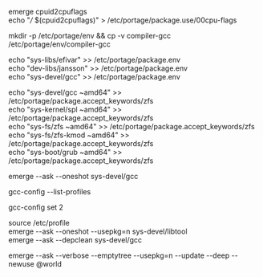 emerge cpuid2cpuflags <br />
echo "*/* $(cpuid2cpuflags)" > /etc/portage/package.use/00cpu-flags <br />

mkdir -p /etc/portage/env && cp -v compiler-gcc /etc/portage/env/compiler-gcc <br />

echo "sys-libs/efivar" >> /etc/portage/package.env <br />
echo "dev-libs/jansson" >> /etc/portage/package.env <br />
echo "sys-devel/gcc" >> /etc/portage/package.env <br />

echo "sys-devel/gcc ~amd64" >> /etc/portage/package.accept_keywords/zfs <br />
echo "sys-kernel/spl ~amd64" >> /etc/portage/package.accept_keywords/zfs <br />
echo "sys-fs/zfs ~amd64" >> /etc/portage/package.accept_keywords/zfs <br />
echo "sys-fs/zfs-kmod ~amd64" >> /etc/portage/package.accept_keywords/zfs <br />
echo "sys-boot/grub ~amd64" >> /etc/portage/package.accept_keywords/zfs <br />

emerge --ask --oneshot sys-devel/gcc <br />

gcc-config --list-profiles <br />

gcc-config set 2 <br />

source /etc/profile <br />
emerge --ask --oneshot --usepkg=n sys-devel/libtool <br />
emerge --ask --depclean sys-devel/gcc <br />

emerge --ask --verbose --emptytree --usepkg=n --update --deep --newuse @world 
